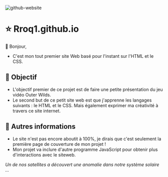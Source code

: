 
![github-website](https://github.com/user-attachments/assets/4f63dcc0-f1ef-478f-8792-18553dc5c227)

# ⭐️ Rroq1.github.io
👋 Bonjour,
- C'est mon tout premier site Web basé pour l'instant sur l'HTML et le CSS.

## 📗 Objectif
- L'objectif premier de ce projet est de faire une petite présentation du jeu vidéo Outer Wilds.
- Le second but de ce petit site web est que j'apprenne les langages suivants : le HTML et le CSS. Mais également exprimer ma créativité à travers ce site internet.

## 👀 Autres informations
- Le site n'est pas encore aboutit à 100%, je dirais que c'est seulement la première page de couverture de mon projet !
- Mon projet va inclure d'autre programme JavaScript pour obtenir plus d'interactions avec le siteweb.

*Un de nos satellites a découvert une anomalie dans notre système solaire ...* 
